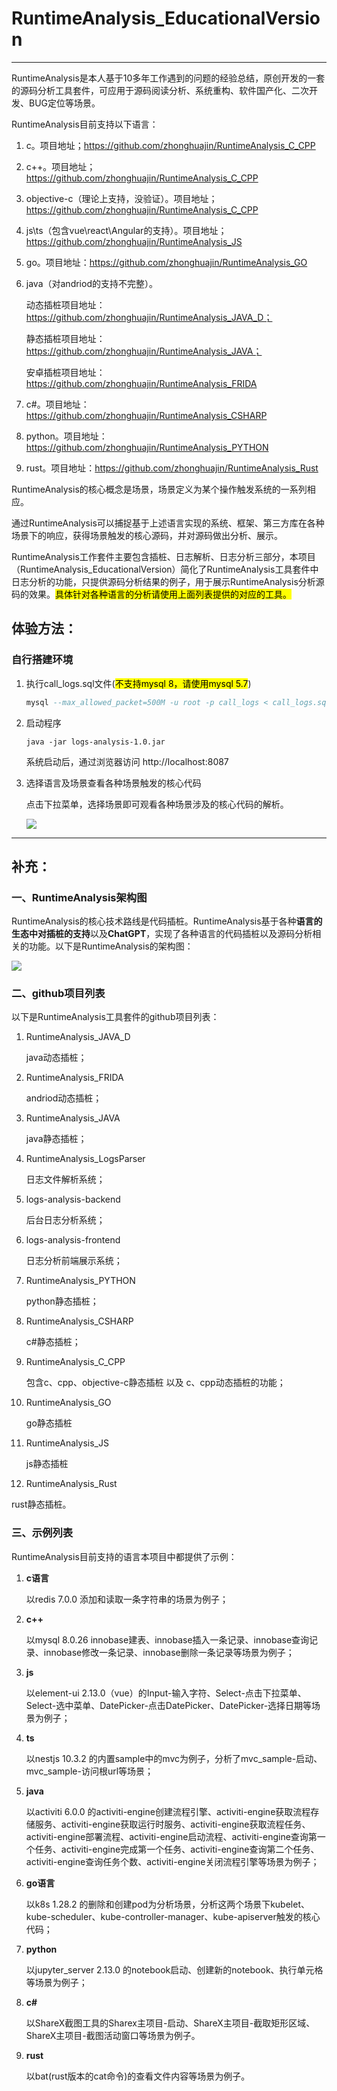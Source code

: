 # RuntimeAnalysis_EducationalVersion

---

RuntimeAnalysis是本人基于10多年工作遇到的问题的经验总结，原创开发的一套的源码分析工具套件，可应用于源码阅读分析、系统重构、软件国产化、二次开发、BUG定位等场景。

RuntimeAnalysis目前支持以下语言：

1. c。项目地址；https://github.com/zhonghuajin/RuntimeAnalysis_C_CPP

2. c++。项目地址；https://github.com/zhonghuajin/RuntimeAnalysis_C_CPP

3. objective-c（理论上支持，没验证）。项目地址；https://github.com/zhonghuajin/RuntimeAnalysis_C_CPP

4. js\ts（包含vue\react\Angular的支持）。项目地址；https://github.com/zhonghuajin/RuntimeAnalysis_JS

5. go。项目地址：https://github.com/zhonghuajin/RuntimeAnalysis_GO

6. java（对andriod的支持不完整）。
   
   动态插桩项目地址：https://github.com/zhonghuajin/RuntimeAnalysis_JAVA_D；

   静态插桩项目地址：https://github.com/zhonghuajin/RuntimeAnalysis_JAVA；

   安卓插桩项目地址：https://github.com/zhonghuajin/RuntimeAnalysis_FRIDA

7. c#。项目地址：https://github.com/zhonghuajin/RuntimeAnalysis_CSHARP

8. python。项目地址：https://github.com/zhonghuajin/RuntimeAnalysis_PYTHON

9. rust。项目地址：https://github.com/zhonghuajin/RuntimeAnalysis_Rust

RuntimeAnalysis的核心概念是场景，场景定义为某个操作触发系统的一系列相应。

通过RuntimeAnalysis可以捕捉基于上述语言实现的系统、框架、第三方库在各种场景下的响应，获得场景触发的核心源码，并对源码做出分析、展示。

RuntimeAnalysis工作套件主要包含插桩、日志解析、日志分析三部分，本项目（RuntimeAnalysis_EducationalVersion）简化了RuntimeAnalysis工具套件中日志分析的功能，只提供源码分析结果的例子，用于展示RuntimeAnalysis分析源码的效果。<mark>具体针对各种语言的分析请使用上面列表提供的对应的工具。</mark>

## 体验方法：

### 自行搭建环境

1. 执行call_logs.sql文件(<mark>不支持mysql 8，请使用mysql 5.7</mark>)
   
   ```sql
   mysql --max_allowed_packet=500M -u root -p call_logs < call_logs.sql
   ```

2. 启动程序
   
   ```
   java -jar logs-analysis-1.0.jar
   ```
   
   系统启动后，通过浏览器访问 http://localhost:8087

3. 选择语言及场景查看各种场景触发的核心代码
   
   点击下拉菜单，选择场景即可观看各种场景涉及的核心代码的解析。
   
   ![ ](https://github.com/zhonghuajin/RuntimeAnalysis_EducationalVersion/blob/master/%E4%BD%BF%E7%94%A8%E8%AF%B4%E6%98%8E.png)

---

## 补充：

### 一、RuntimeAnalysis架构图

RuntimeAnalysis的核心技术路线是代码插桩。RuntimeAnalysis基于各种**语言的生态中对插桩的支持**以及**ChatGPT**，实现了各种语言的代码插桩以及源码分析相关的功能。以下是RuntimeAnalysis的架构图：

![ ](https://github.com/zhonghuajin/RuntimeAnalysis_EducationalVersion/blob/master/%E6%8F%92%E6%A1%A9%E5%A5%97%E4%BB%B6%E6%9E%B6%E6%9E%84.jpg)

### 二、github项目列表

以下是RuntimeAnalysis工具套件的github项目列表：

1. RuntimeAnalysis_JAVA_D
   
   java动态插桩；

2. RuntimeAnalysis_FRIDA
   
   andriod动态插桩；

3. RuntimeAnalysis_JAVA
   
   java静态插桩；

4. RuntimeAnalysis_LogsParser
   
   日志文件解析系统；

5. logs-analysis-backend
   
   后台日志分析系统；

6. logs-analysis-frontend
   
   日志分析前端展示系统；

7. RuntimeAnalysis_PYTHON
   
   python静态插桩；

8. RuntimeAnalysis_CSHARP
   
   c#静态插桩；

9. RuntimeAnalysis_C_CPP
   
   包含c、cpp、objective-c静态插桩 以及 c、cpp动态插桩的功能；

10. RuntimeAnalysis_GO
    
    go静态插桩

11. RuntimeAnalysis_JS
    
    js静态插桩

12. RuntimeAnalysis_Rust

   rust静态插桩。

### 三、示例列表

RuntimeAnalysis目前支持的语言本项目中都提供了示例：

1. **c语言**
   
   以redis 7.0.0 添加和读取一条字符串的场景为例子；

2. **c++**
   
   以mysql 8.0.26 innobase建表、innobase插入一条记录、innobase查询记录、innobase修改一条记录、innobase删除一条记录等场景为例子；

3. **js**
   
   以element-ui 2.13.0（vue）的Input-输入字符、Select-点击下拉菜单、Select-选中菜单、DatePicker-点击DatePicker、DatePicker-选择日期等场景为例子；

4. **ts**
   
   以nestjs 10.3.2 的内置sample中的mvc为例子，分析了mvc_sample-启动、mvc_sample-访问根url等场景；

5. **java**
   
   以activiti 6.0.0 的activiti-engine创建流程引擎、activiti-engine获取流程存储服务、activiti-engine获取运行时服务、activiti-engine获取流程任务、activiti-engine部署流程、activiti-engine启动流程、activiti-engine查询第一个任务、activiti-engine完成第一个任务、activiti-engine查询第二个任务、activiti-engine查询任务个数、activiti-engine关闭流程引擎等场景为例子；

6. **go语言**
   
   以k8s 1.28.2 的删除和创建pod为分析场景，分析这两个场景下kubelet、kube-scheduler、kube-controller-manager、kube-apiserver触发的核心代码；

7. **python**
   
   以jupyter_server 2.13.0 的notebook启动、创建新的notebook、执行单元格等场景为例子；

8. **c#**
   
   以ShareX截图工具的Sharex主项目-启动、ShareX主项目-截取矩形区域、ShareX主项目-截图活动窗口等场景为例子。

9. **rust**

   以bat(rust版本的cat命令)的查看文件内容等场景为例子。
